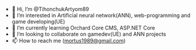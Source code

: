 - 👋 Hi, I’m @TihonchukArtyom89
- 👀 I’m interested in Artificial neural network(ANN), web-programming and game developing(UE)
- 🌱 I’m currently learning Orchard Core CMS, ASP.NET Core
- 💞️ I’m looking to collaborate on gamedev(UE) and ANN projects 
- 📫 How to reach me (mortus1989@gmail.com)

<!---
TihonchukArtyom89/TihonchukArtyom89 is a ✨ special ✨ repository because its `README.md` (this file) appears on your GitHub profile.
You can click the Preview link to take a look at your changes.
--->

